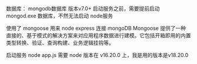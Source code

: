 数据库： mongodb数据库 版本v7.0+
启动服务之前，需要提前启动 mongod.exe 数据库，不然无法启动 node服务 

使用了 mongoose 用来 node express 连接 mongoDB 
Mongoose 提供了一种直接的、基于模式的解决方案来对应用程序数据进行建模。它包括开箱即用的内置类型转换、验证、查询构建、业务逻辑挂钩等。

启动服务 node app.js
需要 node 版本在 v16.20.0 上，我是用的版本是v18.20.0
